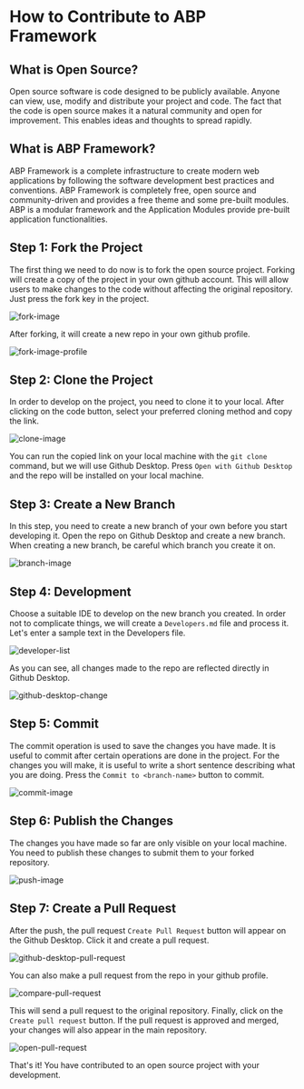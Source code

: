 # How to Contribute to ABP Framework

## What is Open Source?

Open source software is code designed to be publicly available. Anyone can view, use, modify and distribute your project and code. The fact that the code is open source makes it a natural community and open for improvement. This enables ideas and thoughts to spread rapidly.

## What is ABP Framework?

ABP Framework is a complete infrastructure to create modern web applications by following the software development best practices and conventions. ABP Framework is completely free, open source and community-driven and provides a free theme and some pre-built modules. ABP is a modular framework and the Application Modules provide pre-built application functionalities.

## Step 1: Fork the Project

The first thing we need to do now is to fork the open source project. Forking will create a copy of the project in your own github account. This will allow users to make changes to the code without affecting the original repository. Just press the fork key in the project.

![fork-image](images/fork-project-image.png)

After forking, it will create a new repo in your own github profile.

![fork-image-profile](images/fork-project-profile.png)

## Step 2: Clone the Project

In order to develop on the project, you need to clone it to your local. After clicking on the code button, select your preferred cloning method and copy the link. 

![clone-image](images/clone-image.png)

You can run the copied link on your local machine with the `git clone` command, but we will use Github Desktop. Press `Open with Github Desktop` and the repo will be installed on your local machine. 

## Step 3: Create a New Branch

In this step, you need to create a new branch of your own before you start developing it. Open the repo on Github Desktop and create a new branch. When creating a new branch, be careful which branch you create it on.

![branch-image](images/branch-image.png)

## Step 4: Development

Choose a suitable IDE to develop on the new branch you created. In order not to complicate things, we will create a `Developers.md` file and process it. Let's enter a sample text in the Developers file.

![developer-list](images/developer-list.png)

As you can see, all changes made to the repo are reflected directly in Github Desktop.

![github-desktop-change](images/github-desktop-change.png)

## Step 5: Commit

The commit operation is used to save the changes you have made. It is useful to commit after certain operations are done in the project. For the changes you will make, it is useful to write a short sentence describing what you are doing. Press the `Commit to <branch-name>` button to commit. 

![commit-image](images/commit-image.png)

## Step 6: Publish the Changes

The changes you have made so far are only visible on your local machine. You need to publish these changes to submit them to your forked repository.

![push-image](images/git-push-image.png)

## Step 7: Create a Pull Request

After the push, the pull request `Create Pull Request` button will appear on the Github Desktop. Click it and create a pull request.

![github-desktop-pull-request](images/github-desktop-pull-request.png)

You can also make a pull request from the repo in your github profile.

![compare-pull-request](images/pull-request-image.png)

This will send a pull request to the original repository. Finally, click on the `Create pull request` button. If the pull request is approved and merged, your changes will also appear in the main repository.

![open-pull-request](images/open-pull-request-image.png)

That's it! You have contributed to an open source project with your development.



